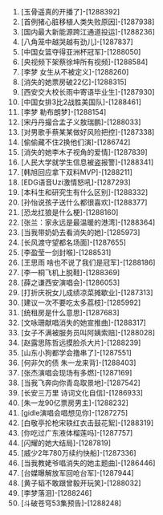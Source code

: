 
1. [玉骨遥真的开播了]-[1288392]
1. [首例猪心脏移植人类失败原因]-[1287938]
1. [国内最大新能源跨江通道投运]-[1288236]
1. [八角笼中越哭越有劲儿]-[1287837]
1. [中国女篮夺得亚洲杯冠军]-[1288050]
1. [央视频下架蔡徐坤所有视频]-[1288584]
1. [李梦 女生从不被定义]-[1288260]
1. [消失的她票房破22亿]-[1288315]
1. [西安交大校长雨中寄语毕业生]-[1287930]
1. [中国女排3比2战胜美国队]-[1288461]
1. [李梦 勒布朗梦]-[1288154]
1. [宋丹丹撮合孟子义敖瑞鹏]-[1288033]
1. [对男歌手蔡某某做好风险把控]-[1287338]
1. [偷偷藏不住2换他们演]-[1286742]
1. [消失的她李木子视角的爱情]-[1287839]
1. [人民大学就学生信息被盗报警]-[1288341]
1. [韩旭回应拿下双料MVP]-[1288211]
1. [EDG语音Uzi激情怒吼]-[1287293]
1. [本科生和研究生有什么区别]-[1288332]
1. [孙怡说孩子送什么都很喜欢]-[1288377]
1. [恐龙扛狼是什么梗]-[1288160]
1. [张兰：家永远是最温暖的港湾]-[1288364]
1. [当我带奶奶去看消失的她]-[1285973]
1. [长风渡守望都名场面]-[1287655]
1. [李盈莹一剑封喉]-[1288531]
1. [王思雨 啥也不说了我们是冠军]-[1288186]
1. [李一桐飞机上脱鞋]-[1288369]
1. [薛之谦西安演唱会]-[1286053]
1. [打折庆祝女儿成绩凉菜摊歇业]-[1287313]
1. [建议一次不要吃太多荔枝]-[1285992]
1. [统租房是什么意思]-[1287683]
1. [文咏珊献唱消失的她宣推曲]-[1288317]
1. [女子不满被服务员叫阿姨索赔]-[1288028]
1. [赵露思陈哲远摸脸杀大片]-[1288239]
1. [山东小狗都学会撸串了]-[1287551]
1. [何非欠的债 朱一龙来背]-[1288403]
1. [张杰演唱会现场有多燃]-[1287169]
1. [当我飞奔向你青岛取景地]-[1287542]
1. [长安三万里 诗词文化自信]-[1286933]
1. [朱一龙90亿票房男主]-[1288232]
1. [gidle演唱会唱想见你]-[1287275]
1. [白敬亭抡枪宋轶红衣击鼓花絮]-[1288319]
1. [你吃过广东液体榴莲吗]-[1287757]
1. [闪耀的她大结局]-[1287819]
1. [威少2年780万续约快船]-[1287336]
1. [当我教姥爷唱消失的她主题曲]-[1286446]
1. [台媒曝解放军回呛台军]-[1287944]
1. [黄子韬不敢跟曾毅开玩笑]-[1288032]
1. [李梦落泪]-[1288246]
1. [斗破苍穹53集预告]-[1288248]